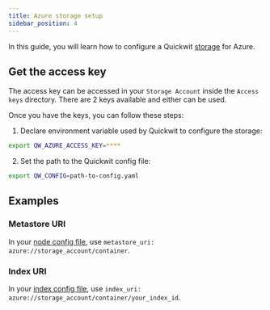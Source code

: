 ```yaml
---
title: Azure storage setup
sidebar_position: 4
---
```


In this guide, you will learn how to configure a Quickwit [storage](/docs/reference/storage-uri) for Azure.

## Get the access key

The access key can be accessed in your `Storage Account` inside the `Access keys` directory. There are 2 keys available and either can be used.

Once you have the keys, you can follow these steps:

1. Declare environment variable used by Quickwit to configure the storage:
```bash
export QW_AZURE_ACCESS_KEY=****
```

2. Set the path to the Quickwit config file:
```bash
export QW_CONFIG=path-to-config.yaml
```

## Examples

### Metastore URI

In your [node config file](/docs/configuration/node-config), use `metastore_uri: azure://storage_account/container`.

### Index URI

In your [index config file](/docs/configuration/index-config), use `index_uri: azure://storage_account/container/your_index_id`.